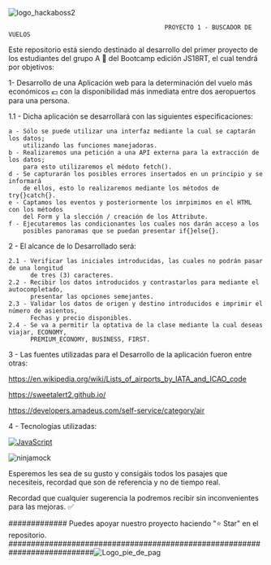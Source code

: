 ![logo_hackaboss2](https://user-images.githubusercontent.com/123706095/227735623-957196ef-8356-4202-be54-fe6b3acd573c.png)

                                               PROYECTO 1 - BUSCADOR DE VUELOS

Este repositorio está siendo destinado al desarrollo del primer proyecto de los
estudiantes del grupo A 📝 del Bootcamp edición JS18RT, el cual tendrá por
objetivos:

1- Desarrollo de una Aplicación web para la determinación del vuelo más económicos 💶
con la disponibilidad más inmediata entre dos aeropuertos para una persona.

1.1 - Dicha aplicación se desarrollará con las siguientes especificaciones:

    a - Sólo se puede utilizar una interfaz mediante la cual se captarán los datos;
        utilizando las funciones manejadoras.
    b - Realizaremos una petición a una API externa para la extracción de los datos;
        para esto utilizaremos el médoto fetch().
    d - Se capturarán los posibles errores insertados en un principio y se informará
        de ellos, esto lo realizaremos mediante los métodos de try{}catch{}.
    e - Captamos los eventos y posteriormente los imrpimimos en el HTML con los métodos
    	del Form y la slección / creación de los Attribute.
    f - Ejecutaremos las condicionantes los cuales nos darán acceso a los
        posibles panoramas que se puedan presentar if{}else{}.

2 - El alcance de lo Desarrollado será:

    2.1 - Verificar las iniciales introducidas, las cuales no podrán pasar de una longitud
          de tres (3) caracteres.
    2.2 - Recibir los datos introducidos y contrastarlos para mediante el autocompletado,
          presentar las opciones semejantes.
    2.3 - Validar los datos de origen y destino introducidos e imprimir el número de asientos,
          Fechas y precio disponibles.
    2.4 - Se va a permitir la optativa de la clase mediante la cual deseas viajar, ECONOMY,
          PREMIUM_ECONOMY, BUSINESS, FIRST.


3 - Las fuentes utilizadas para el Desarrollo de la aplicación fueron entre otras:

https://en.wikipedia.org/wiki/Lists_of_airports_by_IATA_and_ICAO_code

https://sweetalert2.github.io/

https://developers.amadeus.com/self-service/category/air

4 - Tecnologías utilizadas:

[![JavaScript](https://img.shields.io/badge/JavaScript-F7DF1E?style=for-the-badge&logo=javascript&logoColor=white&labelColor=101010)]()

![ninjamock](https://user-images.githubusercontent.com/123706095/228195824-90dec791-607f-487e-a381-f37962f5bced.png)

Esperemos les sea de su gusto y consigáis todos los pasajes que necesiteis, recordad que son de referencia y no de tiempo real.

Recordad que cualquier sugerencia la podremos recibir sin inconvenientes para las mejoras. ✅

############# Puedes apoyar nuestro proyecto haciendo "⭐️ Star" en el repositorio.
###########################################################################![Logo_pie_de_pag](https://user-images.githubusercontent.com/123706095/227745452-770ecd39-babe-4f27-9ced-d3e0a0f8c210.png)
